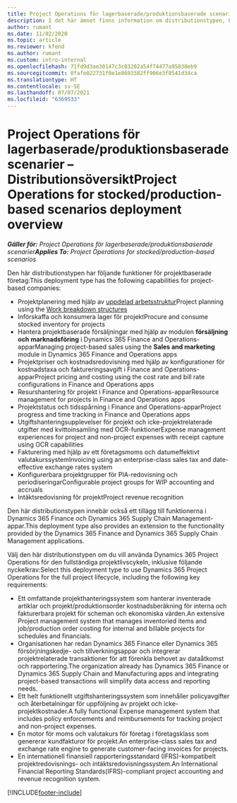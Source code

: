 ```yaml
---
title: Project Operations för lagerbaserade/produktionsbaserade scenarier – Distributionsöversikt
description: I det här ämnet finns information om distributionstypen, Project Operations för lagerbaserade scenarier med lager/produktionsprocesser.
author: rumant
ms.date: 11/02/2020
ms.topic: article
ms.reviewer: kfend
ms.author: rumant
ms.custom: intro-internal
ms.openlocfilehash: 71fd9d3ae30147c3c03202a54f74477a95838eb9
ms.sourcegitcommit: 0fafe022731f0e1e8693382ff906e3f8541d34ca
ms.translationtype: HT
ms.contentlocale: sv-SE
ms.lasthandoff: 07/07/2021
ms.locfileid: "6369533"
---
```

# <a name="project-operations-for-stockedproduction-based-scenarios-deployment-overview"></a><span data-ttu-id="8bb43-103">Project Operations för lagerbaserade/produktionsbaserade scenarier – Distributionsöversikt</span><span class="sxs-lookup"><span data-stu-id="8bb43-103">Project Operations for stocked/production-based scenarios deployment overview</span></span>

<span data-ttu-id="8bb43-104">_**Gäller för:** Project Operations för lagerbaserade/produktionsbaserade scenarier_</span><span class="sxs-lookup"><span data-stu-id="8bb43-104">_**Applies To:** Project Operations for stocked/production-based scenarios_</span></span>


<span data-ttu-id="8bb43-105">Den här distributionstypen har följande funktioner för projektbaserade företag:</span><span class="sxs-lookup"><span data-stu-id="8bb43-105">This deployment type has the following capabilities for project-based companies:</span></span>

- <span data-ttu-id="8bb43-106">Projektplanering med hjälp av [uppdelad arbetsstruktur](work-breakdown-structures.md)</span><span class="sxs-lookup"><span data-stu-id="8bb43-106">Project planning using the [Work breakdown structures](work-breakdown-structures.md)</span></span>
- <span data-ttu-id="8bb43-107">Införskaffa och konsumera lager för projekt</span><span class="sxs-lookup"><span data-stu-id="8bb43-107">Procure and consume stocked inventory for projects</span></span>
- <span data-ttu-id="8bb43-108">Hantera projektbaserade försäljningar med hjälp av modulen **försäljning och marknadsföring** i Dynamics 365 Finance and Operations-appar</span><span class="sxs-lookup"><span data-stu-id="8bb43-108">Managing project-based sales using the **Sales and marketing** module in Dynamics 365 Finance and Operations apps</span></span>
- <span data-ttu-id="8bb43-109">Projektpriser och kostnadsredovisning med hjälp av konfigurationer för kostnadstaxa och faktureringsavgift i Finance and Operations-appar</span><span class="sxs-lookup"><span data-stu-id="8bb43-109">Project pricing and costing using the cost rate and bill rate configurations in Finance and Operations apps</span></span>
- <span data-ttu-id="8bb43-110">Resurshantering för projekt i Finance and Operations-appar</span><span class="sxs-lookup"><span data-stu-id="8bb43-110">Resource management for projects in Finance and Operations apps</span></span>
- <span data-ttu-id="8bb43-111">Projektstatus och tidsspårning i Finance and Operations-appar</span><span class="sxs-lookup"><span data-stu-id="8bb43-111">Project progress and time tracking in Finance and Operations apps</span></span>
- <span data-ttu-id="8bb43-112">Utgiftshanteringsupplevelser för projekt och icke-projektrelaterade utgifter med kvittoinsamling med OCR-funktioner</span><span class="sxs-lookup"><span data-stu-id="8bb43-112">Expense management experiences for project and non-project expenses with receipt capture using OCR capabilities</span></span>
- <span data-ttu-id="8bb43-113">Fakturering med hjälp av ett företagsmoms och datumeffektivt valutakurssystem</span><span class="sxs-lookup"><span data-stu-id="8bb43-113">Invoicing using an enterprise-class sales tax and date-effective exchange rates system</span></span>
- <span data-ttu-id="8bb43-114">Konfigurerbara projektgrupper för PIA-redovisning och periodiseringar</span><span class="sxs-lookup"><span data-stu-id="8bb43-114">Configurable project groups for WIP accounting and accruals</span></span>
- <span data-ttu-id="8bb43-115">Intäktsredovisning för projekt</span><span class="sxs-lookup"><span data-stu-id="8bb43-115">Project revenue recognition</span></span>

<span data-ttu-id="8bb43-116">Den här distributionstypen innebär också ett tillägg till funktionerna i Dynamics 365 Finance och Dynamics 365 Supply Chain Management-appar.</span><span class="sxs-lookup"><span data-stu-id="8bb43-116">This deployment type also provides an extension to the functionality provided by the Dynamics 365 Finance and Dynamics 365 Supply Chain Management applications.</span></span>

<span data-ttu-id="8bb43-117">Välj den här distributionstypen om du vill använda Dynamics 365 Project Operations för den fullständiga projektlivscykeln, inklusive följande nyckelkrav:</span><span class="sxs-lookup"><span data-stu-id="8bb43-117">Select this deployment type to use Dynamics 365 Project Operations for the full project lifecycle, including the following key requirements:</span></span>

- <span data-ttu-id="8bb43-118">Ett omfattande projekthanteringssystem som hanterar inventerade artiklar och projekt/produktionsorder kostnadsberäkning för interna och fakturerbara projekt för scheman och ekonomiska värden.</span><span class="sxs-lookup"><span data-stu-id="8bb43-118">An extensive Project management system that manages inventoried items and job/production order costing for internal and billable projects for schedules and financials.</span></span>
- <span data-ttu-id="8bb43-119">Organisationen har redan Dynamics 365 Finance eller Dynamics 365 försörjningskedje- och tillverkningsappar och integrerar projektrelaterade transaktioner för att förenkla behovet av dataåtkomst och rapportering.</span><span class="sxs-lookup"><span data-stu-id="8bb43-119">The organization already has Dynamics 365 Finance or Dynamics 365 Supply Chain and Manufacturing apps and integrating project-based transactions will simplify data access and reporting needs.</span></span>
- <span data-ttu-id="8bb43-120">Ett helt funktionellt utgiftshanteringssystem som innehåller policyavgifter och återbetalningar för uppföljning av projekt och icke-projektkostnader.</span><span class="sxs-lookup"><span data-stu-id="8bb43-120">A fully functional Expense management system that includes policy enforcements and reimbursements for tracking project and non-project expenses.</span></span>
- <span data-ttu-id="8bb43-121">En motor för moms och valutakurs för företag i företagsklass som genererar kundfakturor för projekt.</span><span class="sxs-lookup"><span data-stu-id="8bb43-121">An enterprise-class sales tax and exchange rate engine to generate customer-facing invoices for projects.</span></span>
- <span data-ttu-id="8bb43-122">En internationell finansiell rapporteringsstandard (IFRS)-kompatibelt projektredovisnings- och intäktsredovisningssystem.</span><span class="sxs-lookup"><span data-stu-id="8bb43-122">An International Financial Reporting Standards(IFRS)-compliant project accounting and revenue recognition system.</span></span>



[!INCLUDE[footer-include](../includes/footer-banner.md)]